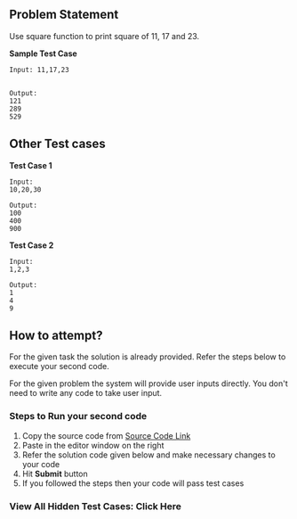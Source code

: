 ## Problem Statement
Use square function to print square of 11, 17 and 23.

**Sample Test Case**
```
Input: 11,17,23


Output:
121
289
529
```

## Other Test cases
**Test Case 1**
```
Input:
10,20,30

Output:
100
400
900
```
**Test Case 2**
```
Input:
1,2,3

Output:
1
4
9
```

## How to attempt?
For the given task the solution is already provided. Refer the steps below to execute your second code.

For the given problem the system will provide user inputs directly. You don't need to write any code to take user input.

### Steps to Run your second code
1. Copy the source code from [Source Code Link](https://raw.githubusercontent.com/Aartiarora22/Lab_assignments/main/P1/T3/Main.java)
2. Paste in the editor window on the right
3. Refer the solution code given below and make necessary changes to your code
4. Hit **Submit** button
5. If you followed the steps then your code will pass test cases

### View All Hidden Test Cases: Click Here
